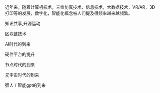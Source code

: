 近年来，随着计算机技术，三维仿真技术，信息技术，大数据技术，VR/AR，3D打印等的发展，数字化，智能化概念被人们提及得频率越来越频繁。

知识共享,开源运动

区块链技术

AI时代的到来

硬件平台的提升

节点时代的到来

元宇宙时代的到来

强人工智能gpt的到来
